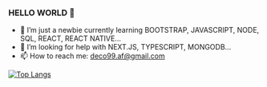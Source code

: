 ### HELLO WORLD 👋

- 🌱 I’m just a newbie currently learning BOOTSTRAP, JAVASCRIPT, NODE, SQL, REACT, REACT NATIVE...
- 🤔 I’m looking for help with NEXT.JS, TYPESCRIPT, MONGODB...
- 📫 How to reach me: deco99.af@gmail.com


[![Top Langs](https://github-readme-stats.vercel.app/api/top-langs/?username=andredefreitas&layout=compact)](https://github.com/andredefreitas/github-readme-stats)

